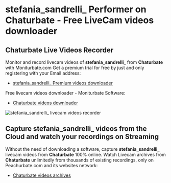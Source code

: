 # stefania_sandrelli_ Performer on Chaturbate - Free LiveCam videos downloader

## Chaturbate Live Videos Recorder

Monitor and record livecam videos of **stefania_sandrelli_** from **Chaturbate** with Moniturbate.com
Get a premium trial for free by just and only registering with your Email address:
* [stefania_sandrelli_ Premium videos downloader](https://moniturbate.com/request-demo-licence-key.html)

Free livecam videos downloader - Moniturbate Software:
* [Chaturbate videos downloader](https://moniturbate.com/moniturbate-download-software.html)

![stefania_sandrelli_ livecam videos recorder](https://peachurnet.com/templates/moniturbate-software.png)


## Capture stefania_sandrelli_ videos from the Cloud and watch your recordings on Streaming

Without the need of downloading a software, capture **stefania_sandrelli_** livecam videos from **Chaturbate** 100% online.
Watch Livecam archives from **Chaturbate** unlimitedly from thousands of existing recordings, only on Peachurbate.com and its websites network:
* [Chaturbate videos archives](https://peachurnet.com/)